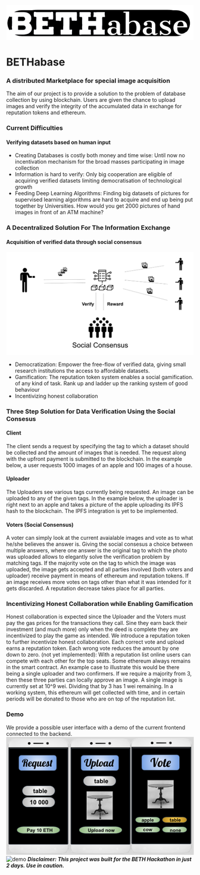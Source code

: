 ![name](images/name.png)

# BETHabase
### A distributed Marketplace for special image acquisition

The aim of our project is to provide a solution to the problem of database collection by using blockchain. Users are given the chance to upload images and verify the integrity of the accumulated data in exchange for reputation tokens and ethereum.

### Current Difficulties
#### Verifying datasets based on human input  
* Creating Databases is costly both money and time wise: Until now no incentivation mechanism for the broad masses participating in image collection  
* Information is hard to verify: Only big cooperation are eligible of acquiring verified datasets limiting democratisation of technological growth
* Feeding Deep Learning Algorithms: Finding big datasets of pictures for supervised learning algorithms are hard to acquire and end up being put together by Universities. How would you get 2000 pictures of hand images in front of an ATM machine?

### A Decentralized Solution For The Information Exchange
#### Acquisition of verified data through social consensus 

![idea](images/idea.png)

* Democratization: Empower the free-flow of verified data, giving small research institutions the access to affordable datasets.
* Gamification: The reputation token system enables a social gamification. of any kind of task. 
Rank up and ladder up the ranking system of good behaviour
* Incentivizing honest collaboration

### Three Step Solution for Data Verification Using the Social Consesus
#### Client
The client sends a request by specifying the tag to which a dataset should be collected and the amount of images that is needed. The request along with the upfront payment is submitted to the blockchain. In the example below, a user requests 1000 images of an apple and 100 images of a house.
#### Uploader
The Uploaders see various tags currently being requested. An image can be uploaded to any of the given tags. In the example below, the uploader is right next to an apple and takes a picture of the apple uploading its IPFS hash to the blockchain. The IPFS integration is yet to be implemented.
#### Voters (Social Consensus)
A voter can simply look at the current avaialable images and vote as to what he/she believes the answer is. Giving the social consesus a choice between multiple answers, where one answer is the original tag to which the photo was uploaded allows to elegantly solve the verification problem by matching tags. If the majority vote on the tag to which the image was uploaded, the image gets accepted and all parties involved (both voters and uploader) receive payment in means of ethereum and reputation tokens. If an image receives more votes on tags other than what it was intended for it gets discarded. A reputation decrease takes place for all parties.

### Incentivizing Honest Collaboration while Enabling Gamification
Honest collaboration is expected since the Uploader and the Voters must pay the gas prices for the transactions they call. Sine they earn back their investment (and much more) only when the deed is complete they are incentivized to play the game as intended. We introduce a reputation token to further incentivize honest collaboration. Each correct vote and upload earns a reputation token. Each wrong vote reduces the amount by one down to zero. (not yet implemented): With a reputation list online users can compete with each other for the top seats. Some ethereum always remains in the smart contract. An example case to illustrate this would be there being a single uploader and two confirmers. If we require a majority from 3, then these three parties can locally approve an image. A single image is currently set at 10^9 wei. Dividing that by 3 has 1 wei remaining. In a working system, this ethereum will get collected with time, and in certain periods will be donated to those who are on top of the reputation list.
### Demo
We provide a possible user interface with a demo of the current frontend connected to the backend. 
![ui](images/ui.png)
![demo](images/ddeemoo.gif)
<b/>
*Disclaimer: This project was built for the BETH Hackathon in just 2 days. Use in caution.* 
